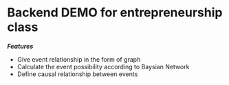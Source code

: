 # Backend DEMO for entrepreneurship class

***Features***

* Give event relationship in the form of graph
* Calculate the event possibility according to Baysian Network
* Define causal relationship between events
